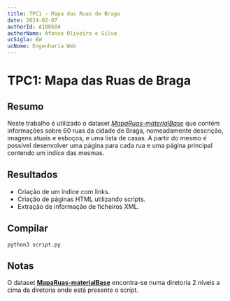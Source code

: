 ```yaml
---
title: TPC1 - Mapa das Ruas de Braga
date: 2024-02-07
authorId: A100604
authorName: Afonso Oliveira e Silva
ucSigla: EW
ucNome: Engenharia Web
---
```


# TPC1: Mapa das Ruas de Braga

## Resumo
Neste trabalho é utilizado o dataset *[MapaRuas-materialBase](https://epl.di.uminho.pt/~jcr/AULAS/EngWeb2023/aulas2023.html#P1)* que contém informações sobre 60 ruas da cidade de Braga, nomeadamente descrição, imagens atuais e esboços, e uma lista de casas.
A partir do mesmo é possível desenvolver uma página para cada rua e uma página principal contendo um indíce das mesmas.

## Resultados
- Criação de um índice com links.
- Criação de páginas HTML utilizando scripts.
- Extração de informação de ficheiros XML.

## Compilar
```
python3 script.py
```

## Notas
O dataset **[MapaRuas-materialBase](https://epl.di.uminho.pt/~jcr/AULAS/EngWeb2023/aulas2023.html#P1)** encontra-se numa diretoria 2 níveis a cima da diretoria onde está presente o script.

